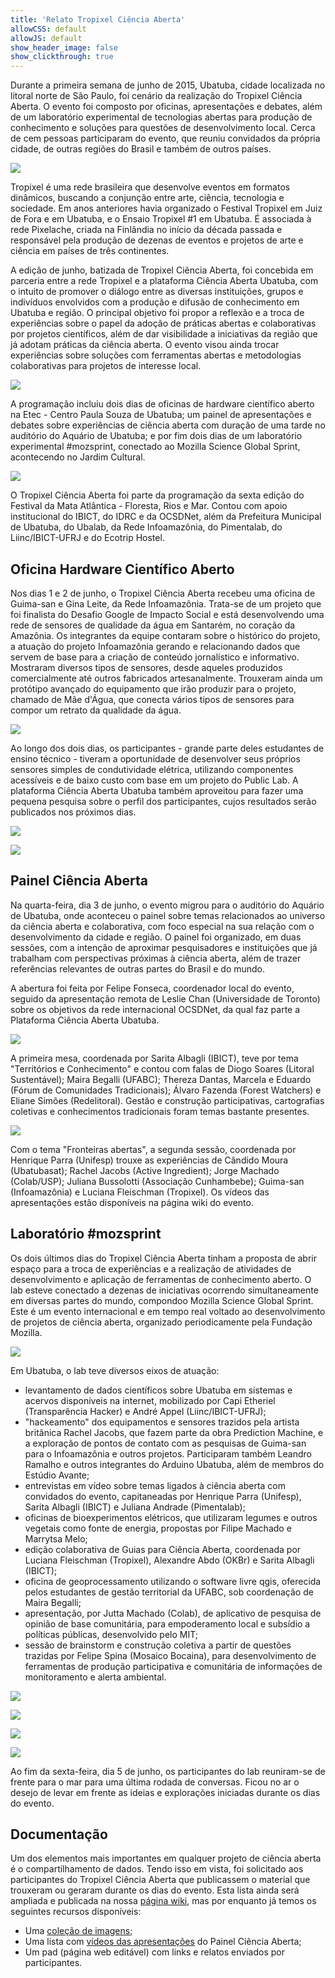 ```yaml
---
title: 'Relato Tropixel Ciência Aberta'
allowCSS: default
allowJS: default
show_header_image: false
show_clickthrough: true
---
```


Durante a primeira semana de junho de 2015, Ubatuba, cidade localizada no litoral norte de São Paulo, foi cenário da realização do Tropixel Ciência Aberta. O evento foi composto por oficinas, apresentações e debates, além de um laboratório experimental de tecnologias abertas para produção de conhecimento e soluções para questões de desenvolvimento local. Cerca de cem pessoas participaram do evento, que reuniu convidados da própria cidade, de outras regiões do Brasil e também de outros países.

![](cracha.jpg)

Tropixel é uma rede brasileira que desenvolve eventos em formatos dinâmicos, buscando a conjunção entre arte, ciência, tecnologia e sociedade. Em anos anteriores havia organizado o Festival Tropixel em Juiz de Fora e em Ubatuba, e o Ensaio Tropixel #1 em Ubatuba. É associada à rede Pixelache, criada na Finlândia no início da década passada e responsável pela produção de dezenas de eventos e projetos de arte e ciência em países de três continentes.

A edição de junho, batizada de Tropixel Ciência Aberta, foi concebida em parceria entre a rede Tropixel e a plataforma Ciência Aberta Ubatuba, com o intuito de promover o diálogo entre as diversas instituições, grupos e indivíduos envolvidos com a produção e difusão de conhecimento em Ubatuba e região. O principal objetivo foi propor a reflexão e a troca de experiências sobre o papel da adoção de práticas abertas e colaborativas por projetos científicos, além de dar visibilidade a iniciativas da região que já adotam práticas da ciência aberta. O evento visou ainda trocar experiências sobre soluções com ferramentas abertas e metodologias colaborativas para projetos de interesse local.

![](jardim.jpg)

A programação incluiu dois dias de oficinas de hardware científico aberto na Etec - Centro Paula Souza de Ubatuba; um painel de apresentações e debates sobre experiências de ciência aberta com duração de uma tarde no auditório do Aquário de Ubatuba; e por fim dois dias de um laboratório experimental #mozsprint, conectado ao Mozilla Science Global Sprint, acontecendo no Jardim Cultural.

![](aquario.jpg)

O Tropixel Ciência Aberta foi parte da programação da sexta edição do Festival da Mata Atlântica - Floresta, Rios e Mar. Contou com apoio institucional do IBICT, do IDRC e da OCSDNet, além da Prefeitura Municipal de Ubatuba, do Ubalab, da Rede Infoamazônia, do Pimentalab, do Liinc/IBICT-UFRJ e do Ecotrip Hostel.

## Oficina Hardware Científico Aberto

Nos dias 1 e 2 de junho, o Tropixel Ciência Aberta recebeu uma oficina de Guima-san e Gina Leite, da Rede Infoamazônia. Trata-se de um projeto que foi finalista do Desafio Google de Impacto Social e está desenvolvendo uma rede de sensores de qualidade da água em Santarém, no coração da Amazônia. Os integrantes da equipe contaram sobre o histórico do projeto, a atuação do projeto Infoamazônia gerando e relacionando dados que servem de base para a criação de conteúdo jornalístico e informativo. Mostraram diversos tipos de sensores, desde aqueles produzidos comercialmente até outros fabricados artesanalmente. Trouxeram ainda um protótipo avançado do equipamento que irão produzir para o projeto, chamado de Mãe d'Água, que conecta vários tipos de sensores para compor um retrato da qualidade da água.

![](maedagua.jpg)

Ao longo dos dois dias, os participantes - grande parte deles estudantes de ensino técnico - tiveram a oportunidade de desenvolver seus próprios sensores simples de condutividade elétrica, utilizando componentes acessíveis e de baixo custo com base em um projeto do Public Lab. A plataforma Ciência Aberta Ubatuba também aproveitou para fazer uma pequena pesquisa sobre o perfil dos participantes, cujos resultados serão publicados nos próximos dias.

![](estudantes.jpg)

![](garrafas)

## Painel Ciência Aberta

Na quarta-feira, dia 3 de junho, o evento migrou para o auditório do Aquário de Ubatuba, onde aconteceu o painel sobre temas relacionados ao universo da ciência aberta e colaborativa, com foco especial na sua relação com o desenvolvimento da cidade e região. O painel foi organizado, em duas sessões, com a intenção de aproximar pesquisadores e instituições que já trabalham com perspectivas próximas à ciência aberta, além de trazer referências relevantes de outras partes do Brasil e do mundo.

A abertura foi feita por Felipe Fonseca, coordenador local do evento, seguido da apresentação remota de Leslie Chan (Universidade de Toronto) sobre os objetivos da rede internacional OCSDNet, da qual faz parte a Plataforma Ciência Aberta Ubatuba.

![](sarita.jpg)

A primeira mesa, coordenada por Sarita Albagli (IBICT), teve por tema "Territórios e Conhecimento" e contou com falas de Diogo Soares (Litoral Sustentável); Maira Begalli (UFABC); Thereza Dantas, Marcela e Eduardo (Fórum de Comunidades Tradicionais); Álvaro Fazenda (Forest Watchers) e Eliane Simões (Redelitoral). Gestão e construção participativas, cartografias coletivas e conhecimentos tradicionais foram temas bastante presentes.

![](mergulhador.jpg)

Com o tema "Fronteiras abertas", a segunda sessão, coordenada por Henrique Parra (Unifesp) trouxe as experiências de Cândido Moura (Ubatubasat); Rachel Jacobs (Active Ingredient); Jorge Machado (Colab/USP); Juliana Bussolotti (Associação Cunhambebe); Guima-san (Infoamazônia) e Luciana Fleischman (Tropixel). Os vídeos das apresentações estão disponíveis na página wiki do evento.

## Laboratório #mozsprint

Os dois últimos dias do Tropixel Ciência Aberta tinham a proposta de abrir espaço para a troca de experiências e a realização de atividades de desenvolvimento e aplicação de ferramentas de conhecimento aberto. O lab esteve conectado a dezenas de iniciativas ocorrendo simultaneamente em diversas partes do mundo, compondoo Mozilla Science Global Sprint. Este é um evento internacional e em tempo real voltado ao desenvolvimento de projetos de ciência aberta, organizado periodicamente pela Fundação Mozilla.

![](programa.jpg)

Em Ubatuba, o lab teve diversos eixos de atuação:

* levantamento de dados científicos sobre Ubatuba em sistemas e acervos disponíveis na internet, mobilizado por Capi Etheriel (Transparência Hacker) e André Appel (Liinc/IBICT-UFRJ);
* "hackeamento" dos equipamentos e sensores trazidos pela artista britânica Rachel Jacobs, que fazem parte da obra Prediction Machine, e a exploração de pontos de contato com as pesquisas de Guima-san para o Infoamazônia e outros projetos. Participaram também Leandro Ramalho e outros integrantes do Arduino Ubatuba, além de membros do Estúdio Avante;
* entrevistas em vídeo sobre temas ligados à ciência aberta com convidados do evento, capitaneadas por Henrique Parra (Unifesp), Sarita Albagli (IBICT) e Juliana Andrade (Pimentalab);
* oficinas de bioexperimentos elétricos, que utilizaram legumes e outros vegetais como fonte de energia, propostas por Filipe Machado e Marrytsa Melo;
* edição colaborativa de Guias para Ciência Aberta, coordenada por Luciana Fleischman (Tropixel), Alexandre Abdo (OKBr) e Sarita Albagli (IBICT);
* oficina de geoprocessamento utilizando o software livre qgis, oferecida pelos estudantes de gestão territorial da UFABC, sob coordenação de Maira Begalli;
* apresentação, por Jutta Machado (Colab), de aplicativo de pesquisa de opinião de base comunitária, para empoderamento local e subsídio a políticas públicas, desenvolvido pelo MIT;
* sessão de brainstorm e construção coletiva a partir de questões trazidas por Felipe Spina (Mosaico Bocaina), para desenvolvimento de ferramentas de produção participativa e comunitária de informações de monitoramento e alerta ambiental.

![](rachel.jpg)

![](hp.jpg)

![](kids.jpg)

![](felipe.jpg)

Ao fim da sexta-feira, dia 5 de junho, os participantes do lab reuniram-se de frente para o mar para uma última rodada de conversas. Ficou no ar o desejo de levar em frente as ideias e explorações iniciadas durante os dias do evento.

## Documentação

Um dos elementos mais importantes em qualquer projeto de ciência aberta é o compartilhamento de dados. Tendo isso em vista, foi solicitado aos participantes do Tropixel Ciência Aberta que publicassem o material que trouxeram ou geraram durante os dias do evento. Esta lista ainda será ampliada e publicada na nossa [página wiki](https://pt.wikiversity.org/wiki/Pesquisa:Ci%C3%AAncia_Aberta_Ubatuba/Tropixel_Ci%C3%AAncia_Aberta), mas por enquanto já temos os seguintes recursos disponíveis:

- Uma [coleção de imagens](https://www.flickr.com/photos/felipefonseca/albums/72157654730781695/);
- Uma lista com [vídeos das apresentações](https://www.youtube.com/playlist?list=PL4qxxbzI7iyRr_wvo1GK-AgEpCSz8JsdE) do Painel Ciência Aberta;
- Um pad (página web editável) com links e relatos enviados por participantes.


